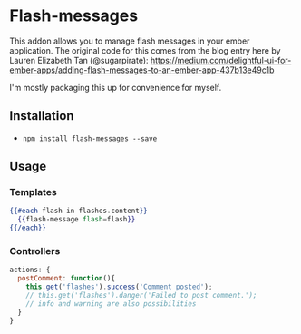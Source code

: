 # Flash-messages

This addon allows you to manage flash messages in your ember application. The original code for this comes from the blog entry here by Lauren Elizabeth Tan (@sugarpirate): https://medium.com/delightful-ui-for-ember-apps/adding-flash-messages-to-an-ember-app-437b13e49c1b

I'm mostly packaging this up for convenience for myself.

## Installation

* `npm install flash-messages --save`

## Usage

### Templates

```hbs
{{#each flash in flashes.content}}
  {{flash-message flash=flash}}
{{/each}}
```

### Controllers

```javascript
actions: {
  postComment: function(){
    this.get('flashes').success('Comment posted'); 
    // this.get('flashes').danger('Failed to post comment.');
    // info and warning are also possibilities
  } 
}
```
